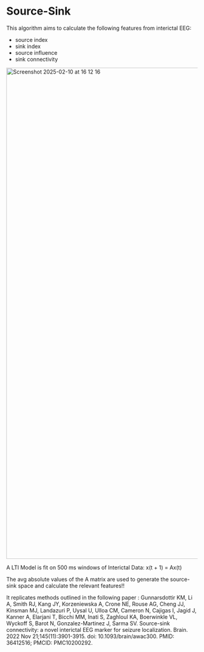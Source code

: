 # Source-Sink

This algorithm aims to calculate the following features from interictal EEG:
- source index
- sink index
- source influence
- sink connectivity
  
<img width="1292" alt="Screenshot 2025-02-10 at 16 12 16" src="https://github.com/user-attachments/assets/3bea3dda-b70f-434d-8b25-20371fc55806" />

A LTI Model is fit on 500 ms windows of Interictal Data: x(t + 1) = Ax(t) 

The avg absolute values of the A matrix are used to generate the source-sink space and calculate the relevant features!!

It replicates methods outlined in the following paper : Gunnarsdottir KM, Li A, Smith RJ, Kang JY, Korzeniewska A, Crone NE, Rouse AG, Cheng JJ, Kinsman MJ, Landazuri P, Uysal U, Ulloa CM, Cameron N, Cajigas I, Jagid J, Kanner A, Elarjani T, Bicchi MM, Inati S, Zaghloul KA, Boerwinkle VL, Wyckoff S, Barot N, Gonzalez-Martinez J, Sarma SV. Source-sink connectivity: a novel interictal EEG marker for seizure localization. Brain. 2022 Nov 21;145(11):3901-3915. doi: 10.1093/brain/awac300. PMID: 36412516; PMCID: PMC10200292.


  
